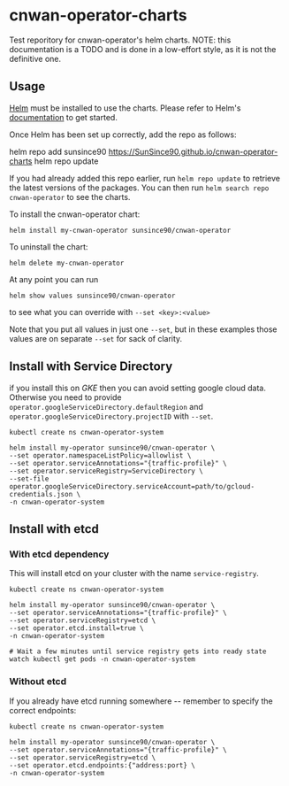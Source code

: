 # cnwan-operator-charts

Test reporitory for cnwan-operator's helm charts.
NOTE: this documentation is a TODO and is done in a low-effort style, as it is not the definitive one.

## Usage

[Helm](https://helm.sh) must be installed to use the charts.  Please refer to
Helm's [documentation](https://helm.sh/docs) to get started.

Once Helm has been set up correctly, add the repo as follows:

  helm repo add sunsince90 https://SunSince90.github.io/cnwan-operator-charts
  helm repo update

If you had already added this repo earlier, run `helm repo update` to retrieve
the latest versions of the packages.  You can then run `helm search repo
cnwan-operator` to see the charts.

To install the cnwan-operator chart:

    helm install my-cnwan-operator sunsince90/cnwan-operator

To uninstall the chart:

    helm delete my-cnwan-operator

At any point you can run

    helm show values sunsince90/cnwan-operator

to see what you can override with `--set <key>:<value>`

Note that you put all values in just one `--set`, but in these examples those values are on separate `--set` for sack of clarity.

## Install with Service Directory

if you install this on *GKE* then you can avoid setting google cloud data.
Otherwise you need to provide `operator.googleServiceDirectory.defaultRegion` and `operator.googleServiceDirectory.projectID` with `--set`.

    kubectl create ns cnwan-operator-system

    helm install my-operator sunsince90/cnwan-operator \
    --set operator.namespaceListPolicy=allowlist \
    --set operator.serviceAnnotations="{traffic-profile}" \
    --set operator.serviceRegistry=ServiceDirectory \
    --set-file operator.googleServiceDirectory.serviceAccount=path/to/gcloud-credentials.json \
    -n cnwan-operator-system

## Install with etcd

### With etcd dependency

This will install etcd on your cluster with the name `service-registry`.

    kubectl create ns cnwan-operator-system

    helm install my-operator sunsince90/cnwan-operator \
    --set operator.serviceAnnotations="{traffic-profile}" \
    --set operator.serviceRegistry=etcd \
    --set operator.etcd.install=true \
    -n cnwan-operator-system

    # Wait a few minutes until service registry gets into ready state
    watch kubectl get pods -n cnwan-operator-system


### Without etcd

If you already have etcd running somewhere -- remember to specify the correct endpoints:

    kubectl create ns cnwan-operator-system

    helm install my-operator sunsince90/cnwan-operator \
    --set operator.serviceAnnotations="{traffic-profile}" \
    --set operator.serviceRegistry=etcd \
    --set operator.etcd.endpoints:{"address:port} \
    -n cnwan-operator-system
